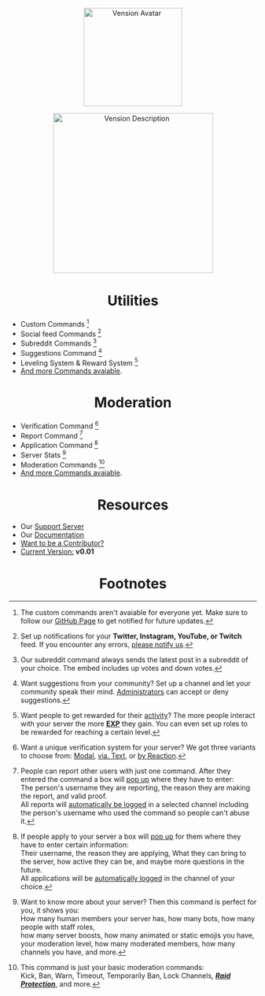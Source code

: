 <p align="center">
    <img width="200" src="https://cdn.discordapp.com/attachments/1033407106725970014/1037755050686169118/imageedit_1_9874212136.png" alt="Vension Avatar">
</p>
<p align="center">
    <img width="325" src="https://cdn.discordapp.com/attachments/1033407106725970014/1037775499235176498/imageedit_3_3533292139.png" alt="Vension Description">
</p>

<h1 align="center">Utilities</h1>

- Custom Commands [^1]
- Social feed Commands [^2]
- Subreddit Commands [^3]
- Suggestions Command [^4]
- Leveling System & Reward System [^5]
- [And more Commands avaiable](https://discord.gg/r2XgZRFnpv).

<h1 align="center">Moderation</h1>

- Verification Command [^6]
- Report Command [^7]
- Application Command [^8]
- Server Stats [^9]
- Moderation Commands [^10]
- [And more Commands avaiable](https://discord.gg/r2XgZRFnpv).

<h1 align="center">Resources</h1>

- Our [Support Server](https://discord.gg/r2XgZRFnpv)
- Our [Documentation](https://discord.gg/r2XgZRFnpv)
- [Want to be a Contributor?](https://discord.gg/r2XgZRFnpv)
- [Current Version:](https://discord.gg/r2XgZRFnpv) **v0.01**

<h1 align="center">Footnotes</h1>

[^1]: The custom commands aren't avaiable for everyone yet. Make sure to follow our [GitHub Page](https://github.com/Vension-Utilities) to get notified for future updates.
[^2]: Set up notifications for your **Twitter, Instagram, YouTube, or Twitch** feed. If you encounter any errors, [please notify us](https://discord.gg/r2XgZRFnpv).
[^3]: Our subreddit command always sends the latest post in a subreddit of your choice. The embed includes up votes and down votes.
[^4]: Want suggestions from your community? Set up a channel and let your community speak their mind. [Administrators](https://discord.gg/r2XgZRFnpv) can accept or deny suggestions.
[^5]: Want people to get rewarded for their [activity](https://discord.gg/r2XgZRFnpv)? The more people interact with your server the more [**EXP**](https://discord.gg/r2XgZRFnpv) they gain. You can even set up roles to be rewarded for reaching a certain level.
[^6]: Want a unique verification system for your server? We got three variants to choose from: [Modal](https://discord.gg/r2XgZRFnpv), [via. Text](https://discord.gg/r2XgZRFnpv), or [by Reaction](https://discord.gg/r2XgZRFnpv).
[^7]: People can report other users with just one command. After they entered the command a box will [pop up](https://discord.gg/r2XgZRFnpv) where they have to enter:  
    The person's username they are reporting, the reason they are making the report, and valid proof.  
    All reports will [automatically be logged](https://discord.gg/r2XgZRFnpv) in a selected channel including the person's username who used the command so people can't abuse it.
[^8]: If people apply to your server a box will [pop up](https://discord.gg/r2XgZRFnpv) for them where they have to enter certain information:  
    Their username, the reason they are applying, What they can bring to the server, how active they can be, and maybe more questions in the future.  
    All applications will be [automatically logged](https://discord.gg/r2XgZRFnpv) in the channel of your choice.
[^9]: Want to know more about your server? Then this command is perfect for you, it shows you:  
    How many human members your server has, how many bots, how many people with staff roles,  
    how many server boosts, how many animated or static emojis you have,  
    your moderation level, how many moderated members, how many channels you have, and more.
[^10]: This command is just your basic moderation commands:  
    Kick, Ban, Warn, Timeout, Temporarily Ban, Lock Channels, ***[Raid Protection](https://discord.gg/r2XgZRFnpv)***, and more.
